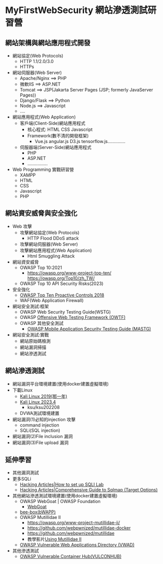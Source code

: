 # MyFirstWebSecurity 網站滲透測試研習營

## 網站架構與網站應用程式開發
- 網站協定(Web Protocols)
  - HTTP 1.1/2.0/3.0
  - HTTPs 
- 網站伺服器(Web Server)
  - Apache/Nginx ==> PHP
  - 微軟IIS  ==> ASP.NET
  - Tomcat ==> JSP(Jakarta Server Pages (JSP; formerly JavaServer Pages))
  - Django/Flask  ==> Python
  - Node.js  ==> Javascript
  - ....
- 網站應用程式(Web Application)
  - 客戶端(Client-Side)網站應用程式
    - 核心程式: HTML  CSS Javascript
    - Framework(數不清的開發框架)
      - Vue.js  angular.js D3.js tensorflow.js..............  
  - 伺服器端(Server-Side)網站應用程式
    - PHP
    - ASP.NET
    - ................   
- Web Programming 實戰研習營
  - XAMPP
  - HTML
  - CSS
  - Javascript
  - PHP 

## 網站資安威脅與安全強化
- Web 攻擊
  - 攻擊網站協定(Web Protocols)
    - HTTP Flood DDoS attack
  - 攻擊網站伺服器(Web Server)
  - 攻擊網站應用程式(Web Application)
    - Html Smuggling Attack  
- 網站資安威脅
  - OWASP Top 10:2021
    - https://owasp.org/www-project-top-ten/ https://owasp.org/Top10/zh_TW/ 
  - OWASP Top 10 API Security Risks(2023)
- 安全強化
  - [OWASP Top Ten Proactive Controls 2018](https://owasp.org/www-project-developer-guide/release/implementation/documentation/proactive_controls/)
  - WAF(Web Application Firewall) 
- 網站安全測試:框架
  - OWASP Web Security Testing Guide(WSTG)
  - OWASP [Offensive Web Testing Framework (OWTF)](https://owasp.org/www-project-developer-guide/release/verification/tools/offensive_web_testing_framework/)
  - OWASP 其他安全測試
    - [OWASP Mobile Application Security Testing Guide (MASTG)](https://mas.owasp.org/MASTG/) 
- 網站安全測試:實戰
  - 網站原始碼檢測
  - 網站漏洞掃描
  - 網站滲透測試 

## 網站滲透測試
- 網站漏洞平台環境建置(使用docker建置虛擬環境)
- 下載Linux
  - [Kali Linux 2019(那一年)]()
  - [Kali Linux 2023.4]()
      - ksu/ksu202208
  - DVWA測試環境建置
- 網站漏洞(1)必知的injection 攻擊
  - command injection
  - SQLi(SQL injection) 
- 網站漏洞(2)File inclusion 漏洞
- 網站漏洞(3)File upload 漏洞

## 延伸學習
- 其他漏洞測試
- 更多SQLi
  - [Hacking Articles|How to set up SQLI Lab](https://www.hackingarticles.in/set-sqli-lab-kali/)
  - [Hacking Articles|Comprehensive Guide to Sqlmap (Target Options)](https://www.hackingarticles.in/comprehensive-guide-to-sqlmap-target-options/)
- 其他網站滲透測試環境建置(使用docker建置虛擬環境)
  - OWASP WebGoat | OWASP Foundation
    - [WebGoat](./WebGoat.md) 
  - [bee-box(bWAPP)](bWAPP.md)
  - OWASP Mutillidae II
    - https://owasp.org/www-project-mutillidae-ii/
    - https://github.com/webpwnized/mutillidae-docker
    - https://github.com/webpwnized/mutillidae
    - 教學影片[Using Mutillidae II](https://www.youtube.com/playlist?list=PLZOToVAK85MrsyNmNp0yyUTBXqKRTh623)
  - [OWASP Vulnerable Web Applications Directory (VWAD)](https://owasp.org/www-project-vulnerable-web-applications-directory/)
- 其他滲透測試
  - [OWASP Vulnerable Container Hub(VULCONHUB)]() 

